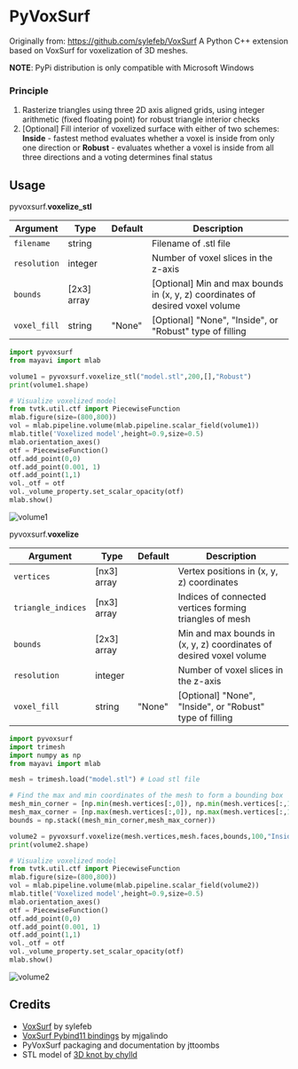 # PyVoxSurf 
Originally from: https://github.com/sylefeb/VoxSurf
A Python C++ extension based on VoxSurf for voxelization of 3D meshes.

**NOTE**: PyPi distribution is only compatible with Microsoft Windows

### Principle
 1. Rasterize triangles using three 2D axis aligned grids, using integer arithmetic (fixed floating point) for robust triangle interior checks
 2. [Optional] Fill interior of voxelized surface with either of two schemes: **Inside** - fastest method evaluates whether a voxel is inside from only one direction or **Robust** - evaluates whether a voxel is inside from all three directions and a voting determines final status

## Usage

pyvoxsurf.**voxelize_stl**

| Argument  | Type | Default | Description |
| ------------- | ------------- | ------------- | ------------- |
| `filename`  | string  | | Filename of .stl file
| `resolution` | integer  | | Number of voxel slices in the z-axis
| `bounds`  | [2x3] array  | | [Optional] Min and max bounds in (x, y, z) coordinates of desired voxel volume
| `voxel_fill` | string  | "None" | [Optional] "None", "Inside", or "Robust" type of filling


```python
import pyvoxsurf
from mayavi import mlab

volume1 = pyvoxsurf.voxelize_stl("model.stl",200,[],"Robust")
print(volume1.shape)

# Visualize voxelized model
from tvtk.util.ctf import PiecewiseFunction
mlab.figure(size=(800,800))
vol = mlab.pipeline.volume(mlab.pipeline.scalar_field(volume1))
mlab.title('Voxelized model',height=0.9,size=0.5)
mlab.orientation_axes()
otf = PiecewiseFunction()
otf.add_point(0,0)
otf.add_point(0.001, 1)
otf.add_point(1,1)
vol._otf = otf
vol._volume_property.set_scalar_opacity(otf)
mlab.show()
```
![volume1](https://raw.githubusercontent.com/jttoombs/PyVoxSurf/master/docs/volume1.png)

pyvoxsurf.**voxelize**

| Argument  | Type | Default | Description |
| ------------- | ------------- | ------------- | ------------- |
| `vertices`  | [nx3] array  | | Vertex positions in (x, y, z) coordinates
| `triangle_indices` | [nx3] array  | | Indices of connected vertices forming triangles of mesh
| `bounds`  | [2x3] array  | | Min and max bounds in (x, y, z) coordinates of desired voxel volume
| `resolution` | integer  | | Number of voxel slices in the z-axis
| `voxel_fill` | string  | "None" | [Optional] "None", "Inside", or "Robust" type of filling

```python
import pyvoxsurf
import trimesh
import numpy as np
from mayavi import mlab

mesh = trimesh.load("model.stl") # Load stl file

# Find the max and min coordinates of the mesh to form a bounding box
mesh_min_corner = [np.min(mesh.vertices[:,0]), np.min(mesh.vertices[:,1]), np.min(mesh.vertices[:,2])]
mesh_max_corner = [np.max(mesh.vertices[:,0]), np.max(mesh.vertices[:,1]), np.max(mesh.vertices[:,2])]
bounds = np.stack((mesh_min_corner,mesh_max_corner))

volume2 = pyvoxsurf.voxelize(mesh.vertices,mesh.faces,bounds,100,"Inside")
print(volume2.shape)

# Visualize voxelized model
from tvtk.util.ctf import PiecewiseFunction
mlab.figure(size=(800,800))
vol = mlab.pipeline.volume(mlab.pipeline.scalar_field(volume2))
mlab.title('Voxelized model',height=0.9,size=0.5)
mlab.orientation_axes()
otf = PiecewiseFunction()
otf.add_point(0,0)
otf.add_point(0.001, 1)
otf.add_point(1,1)
vol._otf = otf
vol._volume_property.set_scalar_opacity(otf)
mlab.show()

```
 ![volume2](https://raw.githubusercontent.com/jttoombs/PyVoxSurf/master/docs/volume2.png)

## Credits

 - [VoxSurf](https://github.com/sylefeb/VoxSurf) by sylefeb 
 - [VoxSurf Pybind11 bindings](https://github.com/mjgalindo/VoxSurf) by mjgalindo
 - PyVoxSurf packaging and documentation by jttoombs 
 - STL model of [3D knot by
   chylld](https://www.thingiverse.com/thing:5506/#files)
